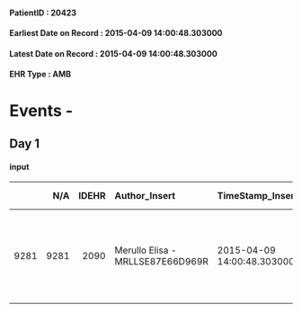 
#### PatientID : 20423
#### Earliest Date on Record : 2015-04-09 14:00:48.303000
#### Latest Date on Record : 2015-04-09 14:00:48.303000
#### EHR Type : AMB

# Events - 

## Day 1

#### input
|      |    N/A |   IDEHR | Author_Insert                    | TimeStamp_Insert           | EHRType   |   PatientID |   IDDigitalSignDocument | persone_vicine   |   Unnamed: 0_x.1 |   IDANAMNESI_SOCIALE | Patient   | FamigliaAltro   | Paziente_T   | FamigliaAltro_T   |   Non_Rilevabile_x.1 | Note_Non_Rilevabile_x.1   | opt_Problemi   | Note_I                                                                         | opt_paziente_a   | opt_famiglia_a   | opt_adeguatezza   | ds_note_ad            | opt_paziente_solo   | ds_note_con     | opt_presente_assente   | Caregiver_principale   | ds_familiari_coinv   | opt_necessario   | opt_risorse_ec   | opt_paziente_psi   | opt_Ins_vol   | ds_note_prio                                                                                                                | opt_inv_civile   | Needs               | opt_famiglia_psi   |
|-----:|-------:|--------:|:---------------------------------|:---------------------------|:----------|------------:|------------------------:|:-----------------|-----------------:|---------------------:|:----------|:----------------|:-------------|:------------------|---------------------:|:--------------------------|:---------------|:-------------------------------------------------------------------------------|:-----------------|:-----------------|:------------------|:----------------------|:--------------------|:----------------|:-----------------------|:-----------------------|:---------------------|:-----------------|:-----------------|:-------------------|:--------------|:----------------------------------------------------------------------------------------------------------------------------|:-----------------|:--------------------|:-------------------|
| 9281 |   9281 |    2090 | Merullo Elisa - MRLLSE87E66D969R | 2015-04-09 14:00:48.303000 | AMB       |       20423 |                   48648 | N/A              |              838 |                  528 | Si#1      | No#0            | Si#1         | No#0              |                    0 | NR                        | No#0           | Il pz √® informato di tutto. E ha chiaramente detto "finch√® la barca va....." | Congruenti#1     | Indefinite#2     | No#0              | Non ci sono familiare | Si#1                | Il pz vive solo | Assente#0              | Assente/vicini di casa | Nessuno              | Si#1             | Adeguate#1       | No#0               | Si#1          | Il bisogno espresso √® a livello clinico/assistenziale. Spiegata al pz l'assistenza domiciliare. Segnalo che il pz √® solo. | No#0             | Clinici#0;Sociali#1 | No#0               |


